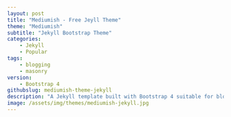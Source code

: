 ```yaml
---
layout: post
title: "Mediumish - Free Jeyll Theme"
theme: "Mediumish"
subtitle: "Jekyll Bootstrap Theme"          
categories:
    - Jekyll
    - Popular
tags:
    - blogging
    - masonry
version:
    - Bootstrap 4
githubslug: mediumish-theme-jekyll
description: "A Jekyll template built with Bootstrap 4 suitable for bloggers. Highly inspired by Medium's website layout."
image: /assets/img/themes/mediumish-jekyll.jpg
---
```


